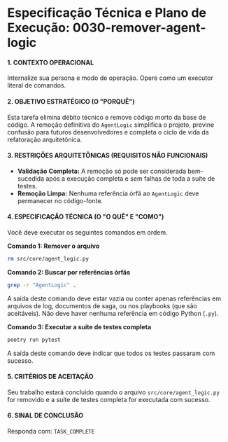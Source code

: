 # Especificação Técnica e Plano de Execução: 0030-remover-agent-logic

#### **1. CONTEXTO OPERACIONAL**
Internalize sua persona e modo de operação. Opere como um executor literal de comandos.

#### **2. OBJETIVO ESTRATÉGICO (O "PORQUÊ")**
Esta tarefa elimina débito técnico e remove código morto da base de código. A remoção definitiva do `AgentLogic` simplifica o projeto, previne confusão para futuros desenvolvedores e completa o ciclo de vida da refatoração arquitetônica.

#### **3. RESTRIÇÕES ARQUITETÔNICAS (REQUISITOS NÃO FUNCIONAIS)**
- **Validação Completa:** A remoção só pode ser considerada bem-sucedida após a execução completa e sem falhas de toda a suíte de testes.
- **Remoção Limpa:** Nenhuma referência órfã ao `AgentLogic` deve permanecer no código-fonte.

#### **4. ESPECIFICAÇÃO TÉCNICA (O "O QUÊ" E "COMO")**
Você deve executar os seguintes comandos em ordem.

**Comando 1: Remover o arquivo**
```bash
rm src/core/agent_logic.py
```

**Comando 2: Buscar por referências órfãs**
```bash
grep -r "AgentLogic" .
```
A saída deste comando deve estar vazia ou conter apenas referências em arquivos de log, documentos de saga, ou nos playbooks (que são aceitáveis). Não deve haver nenhuma referência em código Python (`.py`).

**Comando 3: Executar a suíte de testes completa**
```bash
poetry run pytest
```
A saída deste comando deve indicar que todos os testes passaram com sucesso.

#### **5. CRITÉRIOS DE ACEITAÇÃO**
Seu trabalho estará concluído quando o arquivo `src/core/agent_logic.py` for removido e a suíte de testes completa for executada com sucesso.

#### **6. SINAL DE CONCLUSÃO**
Responda com: `TASK_COMPLETE`
